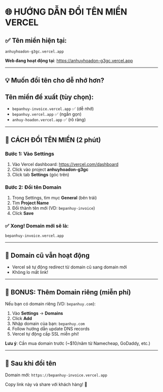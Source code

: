 # 🌐 HƯỚNG DẪN ĐỔI TÊN MIỀN VERCEL

## ✅ Tên miền hiện tại:
`anhuyhoadon-g3gc.vercel.app` 

**Web đang hoạt động tại**: https://anhuyhoadon-g3gc.vercel.app

---

## 💡 Muốn đổi tên cho dễ nhớ hơn?

## Tên miền đề xuất (tùy chọn):
- `bepanhuy-invoice.vercel.app` ✅ (dễ nhớ)
- `bepanhuy.vercel.app` ✅ (ngắn gọn)
- `anhuy-hoadon.vercel.app` ✅ (rõ ràng)

---

## 📝 CÁCH ĐỔI TÊN MIỀN (2 phút)

### Bước 1: Vào Settings
1. Vào Vercel dashboard: https://vercel.com/dashboard
2. Click vào project **anhuyhoadon-g3gc**
3. Click tab **Settings** (góc trên)

### Bước 2: Đổi tên Domain
1. Trong Settings, tìm mục **General** (bên trái)
2. Tìm **Project Name**
3. Đổi thành tên mới (VD: `bepanhuy-invoice`)
4. Click **Save**

### ✅ Xong! Domain mới sẽ là:
`bepanhuy-invoice.vercel.app`

---

## 🔄 Domain cũ vẫn hoạt động
- Vercel sẽ tự động redirect từ domain cũ sang domain mới
- Không lo mất link!

---

## 🎁 BONUS: Thêm Domain riêng (miễn phí)

Nếu bạn có domain riêng (VD: `bepanhuy.com`):

1. Vào **Settings** → **Domains**
2. Click **Add**
3. Nhập domain của bạn: `bepanhuy.com`
4. Follow hướng dẫn update DNS records
5. Vercel tự động cấp SSL miễn phí!

**Lưu ý**: Cần mua domain trước (~$10/năm từ Namecheap, GoDaddy, etc.)

---

## 📌 Sau khi đổi tên

Domain mới: `https://bepanhuy-invoice.vercel.app`

Copy link này và share với khách hàng! 🚀


